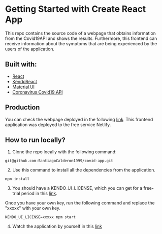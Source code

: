 # Getting Started with Create React App

This repo contains the source code of a webpage that obtains information from the Covid19API and shows the results. Furthermore, this frontend can receive information about the symptoms that are being experienced by the users of the application.

## Built with:
* [React](https://reactjs.org/)
* [KendoReact](https://www.telerik.com/kendo-react-ui)
* [Material UI](https://mui.com/)
* [Coronavirus Covid19 API](https://documenter.getpostman.com/view/10808728/SzS8rjbc?version=latest#6fbc46d6-0ddf-400b-a743-a149e9bba381)

## Production

You can check the webpage deployed in the following [link](https://joyful-snickerdoodle-ac2918.netlify.app/). This frontend application was deployed to the free service Netlify.

## How to run locally?

1. Clone the repo locally with the following command:
```
git@github.com:SantiagoCalderon1999/covid-app.git
```

2. Use this command to install all the dependencies from the application.
```
npm install
```

3. You should have a KENDO_UI_LICENSE, which you can get for a free-trial period in this [link](https://www.telerik.com/kendo-react-ui/components/my-license/).

Once you have your own key, run the following command and replace the "xxxxx" with your own key.
```
KENDO_UI_LICENSE=xxxxx npm start
```

4. Watch the application by yourself in this [link](http://localhost:3000/)
